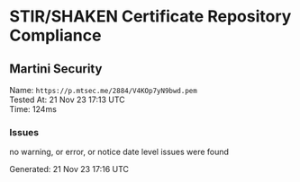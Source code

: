 # STIR/SHAKEN Certificate Repository Compliance

## Martini Security

Name: `https://p.mtsec.me/2884/V4KOp7yN9bwd.pem`\
Tested At: 21 Nov 23 17:13 UTC\
Time: 124ms

### Issues

no warning, or error, or notice date level issues were found

Generated: 21 Nov 23 17:16 UTC